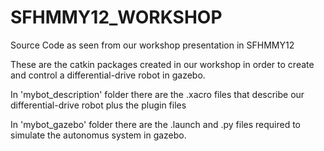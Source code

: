 # SFHMMY12_WORKSHOP
Source Code as seen from our workshop presentation in SFHMMY12 

These are the catkin packages created in our workshop in order to create and control a differential-drive robot in gazebo.

In 'mybot_description' folder there are the .xacro files that describe our differential-drive robot plus the plugin files

In 'mybot_gazebo' folder there are the .launch and .py files required to simulate the autonomus system in gazebo.
